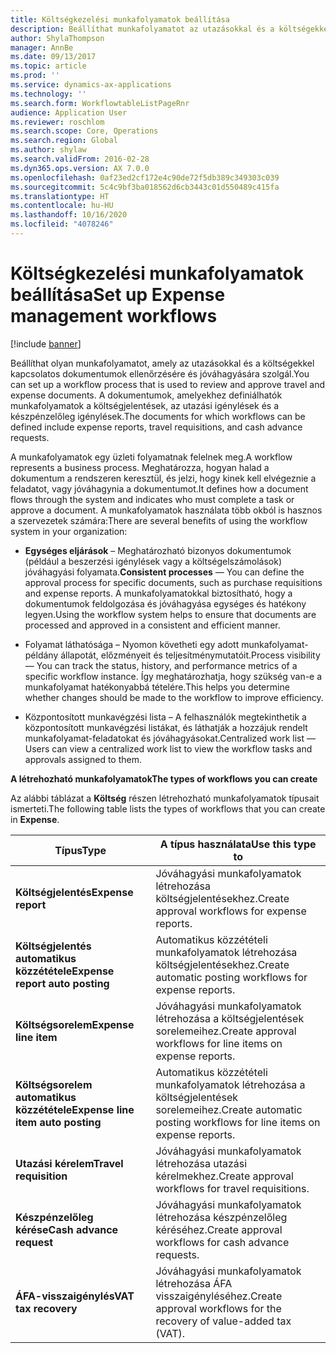 ```yaml
---
title: Költségkezelési munkafolyamatok beállítása
description: Beállíthat munkafolyamatot az utazásokkal és a költségekkel kapcsolatos dokumentumok ellenőrzésére és jóváhagyására.
author: ShylaThompson
manager: AnnBe
ms.date: 09/13/2017
ms.topic: article
ms.prod: ''
ms.service: dynamics-ax-applications
ms.technology: ''
ms.search.form: WorkflowtableListPageRnr
audience: Application User
ms.reviewer: roschlom
ms.search.scope: Core, Operations
ms.search.region: Global
ms.author: shylaw
ms.search.validFrom: 2016-02-28
ms.dyn365.ops.version: AX 7.0.0
ms.openlocfilehash: 0af23ed2cf172e4c90de72f5db389c349303c039
ms.sourcegitcommit: 5c4c9bf3ba018562d6cb3443c01d550489c415fa
ms.translationtype: HT
ms.contentlocale: hu-HU
ms.lasthandoff: 10/16/2020
ms.locfileid: "4078246"
---
```

# <a name="set-up-expense-management-workflows"></a><span data-ttu-id="237e9-103">Költségkezelési munkafolyamatok beállítása</span><span class="sxs-lookup"><span data-stu-id="237e9-103">Set up Expense management workflows</span></span>

[!include [banner](../includes/banner.md)]

<span data-ttu-id="237e9-104">Beállíthat olyan munkafolyamatot, amely az utazásokkal és a költségekkel kapcsolatos dokumentumok ellenőrzésére és jóváhagyására szolgál.</span><span class="sxs-lookup"><span data-stu-id="237e9-104">You can set up a workflow process that is used to review and approve travel and expense documents.</span></span> <span data-ttu-id="237e9-105">A dokumentumok, amelyekhez definiálhatók munkafolyamatok a költségjelentések, az utazási igénylések és a készpénzelőleg igénylések.</span><span class="sxs-lookup"><span data-stu-id="237e9-105">The documents for which workflows can be defined include expense reports, travel requisitions, and cash advance requests.</span></span>

<span data-ttu-id="237e9-106">A munkafolyamatok egy üzleti folyamatnak felelnek meg.</span><span class="sxs-lookup"><span data-stu-id="237e9-106">A workflow represents a business process.</span></span> <span data-ttu-id="237e9-107">Meghatározza, hogyan halad a dokumentum a rendszeren keresztül, és jelzi, hogy kinek kell elvégeznie a feladatot, vagy jóváhagynia a dokumentumot.</span><span class="sxs-lookup"><span data-stu-id="237e9-107">It defines how a document flows through the system and indicates who must complete a task or approve a document.</span></span> <span data-ttu-id="237e9-108">A munkafolyamatok használata több okból is hasznos a szervezetek számára:</span><span class="sxs-lookup"><span data-stu-id="237e9-108">There are several benefits of using the workflow system in your organization:</span></span>

-   <span data-ttu-id="237e9-109">**Egységes eljárások** – Meghatározható bizonyos dokumentumok (például a beszerzési igénylések vagy a költségelszámolások) jóváhagyási folyamata.</span><span class="sxs-lookup"><span data-stu-id="237e9-109">**Consistent processes** — You can define the approval process for specific documents, such as purchase requisitions and expense reports.</span></span> <span data-ttu-id="237e9-110">A munkafolyamatokkal biztosítható, hogy a dokumentumok feldolgozása és jóváhagyása egységes és hatékony legyen.</span><span class="sxs-lookup"><span data-stu-id="237e9-110">Using the workflow system helps to ensure that documents are processed and approved in a consistent and efficient manner.</span></span>

-   <span data-ttu-id="237e9-111">Folyamat láthatósága – Nyomon követheti egy adott munkafolyamat-példány állapotát, előzményeit és teljesítménymutatóit.</span><span class="sxs-lookup"><span data-stu-id="237e9-111">Process visibility — You can track the status, history, and performance metrics of a specific workflow instance.</span></span> <span data-ttu-id="237e9-112">Így meghatározhatja, hogy szükség van-e a munkafolyamat hatékonyabbá tételére.</span><span class="sxs-lookup"><span data-stu-id="237e9-112">This helps you determine whether changes should be made to the workflow to improve efficiency.</span></span>

-   <span data-ttu-id="237e9-113">Központosított munkavégzési lista – A felhasználók megtekinthetik a központosított munkavégzési listákat, és láthatják a hozzájuk rendelt munkafolyamat-feladatokat és jóváhagyásokat.</span><span class="sxs-lookup"><span data-stu-id="237e9-113">Centralized work list — Users can view a centralized work list to view the workflow tasks and approvals assigned to them.</span></span> 

<span data-ttu-id="237e9-114">**A létrehozható munkafolyamatok**</span><span class="sxs-lookup"><span data-stu-id="237e9-114">**The types of workflows you can create**</span></span>

<span data-ttu-id="237e9-115">Az alábbi táblázat a **Költség** részen létrehozható munkafolyamatok típusait ismerteti.</span><span class="sxs-lookup"><span data-stu-id="237e9-115">The following table lists the types of workflows that you can create in **Expense**.</span></span>


|              <span data-ttu-id="237e9-116"><strong>Típus</strong></span><span class="sxs-lookup"><span data-stu-id="237e9-116"><strong>Type</strong></span></span>              |                   <span data-ttu-id="237e9-117"><strong>A típus használata</strong></span><span class="sxs-lookup"><span data-stu-id="237e9-117"><strong>Use this type to</strong></span></span>                   |
|-------------------------------------------------|-----------------------------------------------------------------------|
|         <span data-ttu-id="237e9-118"><strong>Költségjelentés</strong></span><span class="sxs-lookup"><span data-stu-id="237e9-118"><strong>Expense report</strong></span></span>         |            <span data-ttu-id="237e9-119">Jóváhagyási munkafolyamatok létrehozása költségjelentésekhez.</span><span class="sxs-lookup"><span data-stu-id="237e9-119">Create approval workflows for expense reports.</span></span>             |
|  <span data-ttu-id="237e9-120"><strong>Költségjelentés automatikus közzététele</strong></span><span class="sxs-lookup"><span data-stu-id="237e9-120"><strong>Expense report auto posting</strong></span></span>   |        <span data-ttu-id="237e9-121">Automatikus közzétételi munkafolyamatok létrehozása költségjelentésekhez.</span><span class="sxs-lookup"><span data-stu-id="237e9-121">Create automatic posting workflows for expense reports.</span></span>        |
|       <span data-ttu-id="237e9-122"><strong>Költségsorelem</strong></span><span class="sxs-lookup"><span data-stu-id="237e9-122"><strong>Expense line item</strong></span></span>        |     <span data-ttu-id="237e9-123">Jóváhagyási munkafolyamatok létrehozása a költségjelentések sorelemeihez.</span><span class="sxs-lookup"><span data-stu-id="237e9-123">Create approval workflows for line items on expense reports.</span></span>      |
| <span data-ttu-id="237e9-124"><strong>Költségsorelem automatikus közzététele</strong></span><span class="sxs-lookup"><span data-stu-id="237e9-124"><strong>Expense line item auto posting</strong></span></span> | <span data-ttu-id="237e9-125">Automatikus közzétételi munkafolyamatok létrehozása a költségjelentések sorelemeihez.</span><span class="sxs-lookup"><span data-stu-id="237e9-125">Create automatic posting workflows for line items on expense reports.</span></span> |
|       <span data-ttu-id="237e9-126"><strong>Utazási kérelem</strong></span><span class="sxs-lookup"><span data-stu-id="237e9-126"><strong>Travel requisition</strong></span></span>       |          <span data-ttu-id="237e9-127">Jóváhagyási munkafolyamatok létrehozása utazási kérelmekhez.</span><span class="sxs-lookup"><span data-stu-id="237e9-127">Create approval workflows for travel requisitions.</span></span>           |
|      <span data-ttu-id="237e9-128"><strong>Készpénzelőleg kérése</strong></span><span class="sxs-lookup"><span data-stu-id="237e9-128"><strong>Cash advance request</strong></span></span>      |         <span data-ttu-id="237e9-129">Jóváhagyási munkafolyamatok létrehozása készpénzelőleg kéréséhez.</span><span class="sxs-lookup"><span data-stu-id="237e9-129">Create approval workflows for cash advance requests.</span></span>          |
|        <span data-ttu-id="237e9-130"><strong>ÁFA-visszaigénylés</strong></span><span class="sxs-lookup"><span data-stu-id="237e9-130"><strong>VAT tax recovery</strong></span></span>        | <span data-ttu-id="237e9-131">Jóváhagyási munkafolyamatok létrehozása ÁFA visszaigényléséhez.</span><span class="sxs-lookup"><span data-stu-id="237e9-131">Create approval workflows for the recovery of value-added tax (VAT).</span></span>  |

